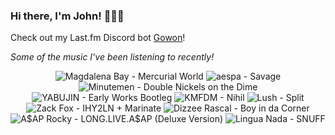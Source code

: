 ### Hi there, I'm John! 🏄🏻‍♂️

Check out my Last.fm Discord bot [Gowon](http://gowon.ca)!

_Some of the music I've been listening to recently!_


<!-- lastfm -->
<p align="center"><img src="https://lastfm.freetls.fastly.net/i/u/64s/c1b18f7dd5f2b262a96288bfa2330ad2.jpg" title="Magdalena Bay - Mercurial World"> <img src="https://lastfm.freetls.fastly.net/i/u/64s/ed128868bd1362f9dab6dda43bae2e17.jpg" title="aespa - Savage"> <img src="https://lastfm.freetls.fastly.net/i/u/64s/8879f81513ea2f1bc32e2f493f1eaa7f.jpg" title="Minutemen - Double Nickels on the Dime"> <img src="https://lastfm.freetls.fastly.net/i/u/64s/0c6d69eeb94647ed84efa8fa7a7b6455.jpg" title="YABUJIN - Early Works Bootleg"> <img src="https://lastfm.freetls.fastly.net/i/u/64s/70e1e7a5097548a68a02d105d83b6ddd.png" title="KMFDM - Nihil"> <img src="https://lastfm.freetls.fastly.net/i/u/64s/61a6649f35502d1674c91a74205326b5.jpg" title="Lush - Split"> <img src="https://lastfm.freetls.fastly.net/i/u/64s/9b4ff1161ba6f9af4937de03d0987b30.png" title="Zack Fox - IHY2LN + Marinate"> <img src="https://lastfm.freetls.fastly.net/i/u/64s/96cd874e4bc24e08b7b0862cb95a3b27.png" title="Dizzee Rascal - Boy in da Corner"> <img src="https://lastfm.freetls.fastly.net/i/u/64s/1efd5884f4e44b108d4ac7f3318ecdf4.png" title="A$AP Rocky - LONG.LIVE.A$AP (Deluxe Version)"> <img src="https://lastfm.freetls.fastly.net/i/u/64s/2ecf7b0e335e35f59b04232ab77c082d.jpg" title="Lingua Nada - SNUFF"> </p>

